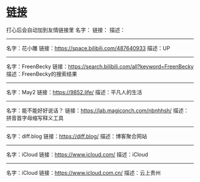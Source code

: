 # [链接](https://github.com/noteMay/noteMay.github.io/issues/8)

打心后会自动加到友情链接里
名字：
链接：
描述：

---

名字：花小雕
链接：<https://space.bilibili.com/487640933>
描述：UP

---

名字：FreenBecky
链接：<https://search.bilibili.com/all?keyword=FreenBecky>
描述：FreenBecky的搜索结果

---

名字：May2
链接：<https://9852.life/>
描述：平凡人的生活

---

名字：能不能好好说话？
链接：<https://lab.magiconch.com/nbnhhsh/>
描述：拼音首字母缩写释义工具

---

名字：diff.blog
链接：https://diff.blog/
描述：博客聚合网站

---

名字：iCloud
链接：https://www.icloud.com/
描述：iCloud

---

名字：iCloud
链接：https://www.icloud.com.cn/
描述：云上贵州